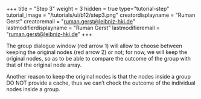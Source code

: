 +++
title = "Step 3"
weight = 3
hidden = true
type="tutorial-step"
tutorial_image = "/tutorials/ui/b12/step3.png"
creatordisplayname = "Ruman Gerst"
creatoremail = "ruman.gerst@leibniz-hki.de"
lastmodifierdisplayname = "Ruman Gerst"
lastmodifieremail = "ruman.gerst@leibniz-hki.de"
+++

The group dialogue window (red arrow 1) will allow to choose between keeping the original nodes (red arrow 2) or not; for now, we will keep the original nodes, so as to be able to compare the outcome of the group with that of the original node array. 

Another reason to keep the original nodes is that the nodes inside a group DO NOT provide a cache, thus we can’t check the outcome of the individual nodes inside a group. 